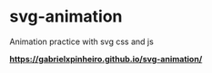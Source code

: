 # svg-animation
Animation practice with svg css and js

<b>https://gabrielxpinheiro.github.io/svg-animation/</b>
